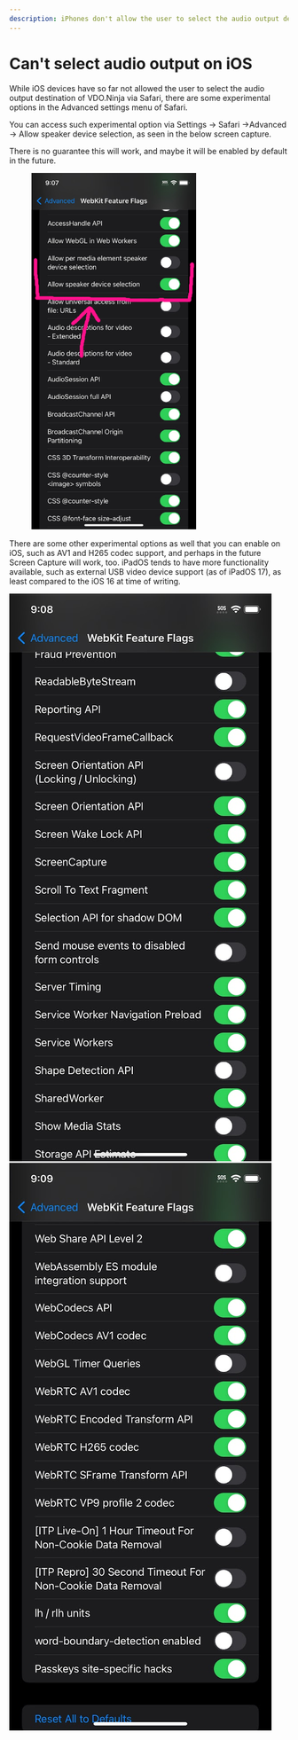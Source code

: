 ```yaml
---
description: iPhones don't allow the user to select the audio output destination by default
---
```


# Can't select audio output on iOS

While iOS devices have so far not allowed the user to select the audio output destination of VDO.Ninja via Safari, there are some experimental options in the Advanced settings menu of Safari.

You can access such experimental option via Settings -> Safari ->Advanced -> Allow speaker device selection, as seen in the below screen capture.

There is no guarantee this will work, and maybe it will be enabled by default in the future.

<figure><img src="../.gitbook/assets/image (2) (1) (1) (1) (1) (1) (1) (1) (1).png" alt="" width="297"><figcaption></figcaption></figure>

There are some other experimental options as well that you can enable on iOS, such as AV1 and H265 codec support, and perhaps in the future Screen Capture will work, too. iPadOS tends to have more functionality available, such as external USB video device support (as of iPadOS 17), as least compared to the iOS 16 at time of writing.

![](<../.gitbook/assets/image (3) (1) (1) (1) (1) (1) (1).png>)![](<../.gitbook/assets/image (4) (1) (1) (1) (1).png>)
